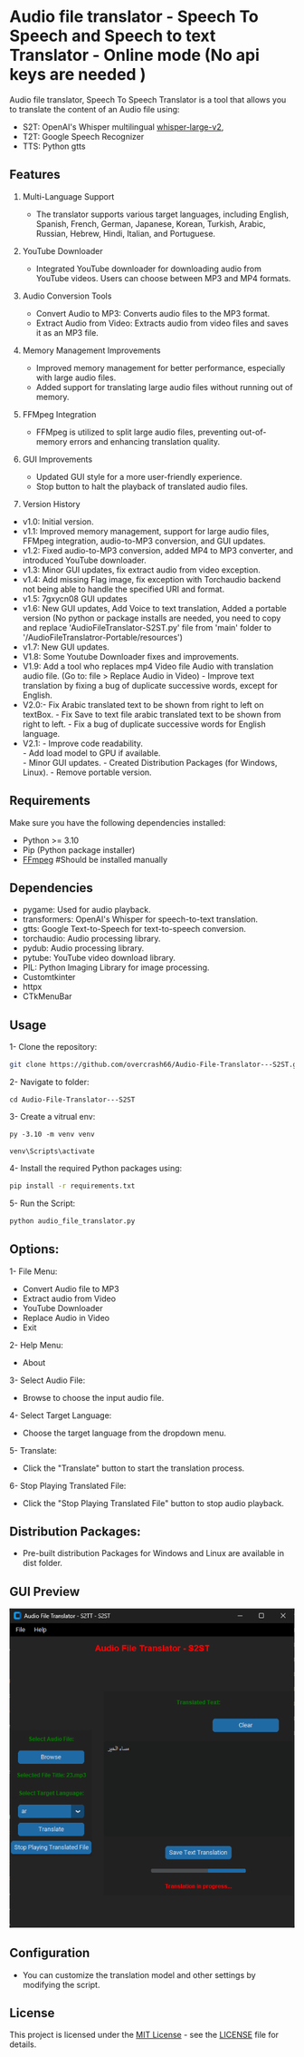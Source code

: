# Audio file translator - Speech To Speech and Speech to text Translator - Online mode (No api keys are needed )

Audio file translator, Speech To Speech Translator is a tool that allows you to translate the content of an Audio file using:
 - S2T: OpenAI's Whisper multilingual [whisper-large-v2](https://huggingface.co/openai/whisper-large-v2),
 - T2T: Google Speech Recognizer
 - TTS: Python gtts

## Features

1. Multi-Language Support

   - The translator supports various target languages, including English, Spanish, French, German, Japanese, Korean, Turkish, Arabic, Russian, Hebrew, Hindi, Italian, and Portuguese.

2. YouTube Downloader

   - Integrated YouTube downloader for downloading audio from YouTube videos. Users can choose between MP3 and MP4 formats.

3. Audio Conversion Tools

   - Convert Audio to MP3: Converts audio files to the MP3 format.
   - Extract Audio from Video: Extracts audio from video files and saves it as an MP3 file.

4. Memory Management Improvements

   - Improved memory management for better performance, especially with large audio files.
   - Added support for translating large audio files without running out of memory.

5. FFMpeg Integration

   - FFMpeg is utilized to split large audio files, preventing out-of-memory errors and enhancing translation quality.

6. GUI Improvements

   - Updated GUI style for a more user-friendly experience.
   - Stop button to halt the playback of translated audio files.

7. Version History

  - v1.0: Initial version.
  - v1.1: Improved memory management, support for large audio files, FFMpeg integration, audio-to-MP3 conversion, and GUI updates.
  - v1.2: Fixed audio-to-MP3 conversion, added MP4 to MP3 converter, and introduced YouTube downloader.
  - v1.3: Minor GUI updates, fix extract audio from video exception.
  - v1.4: Add missing Flag image, fix exception with Torchaudio backend not being able to handle the specified URI and format.
  - v1.5: 7gxycn08 GUI updates
  - v1.6: New GUI updates, Add Voice to text translation,
         Added a portable version (No python or package installs are needed, 
         you need to copy and replace 'AudioFileTranslator-S2ST.py' file from 'main' folder to '/AudioFileTranslatror-Portable/resources')
  - v1.7: New GUI updates.
  - V1.8: Some Youtube Downloader fixes and improvements.
  - V1.9: Add a tool who replaces mp4 Video file Audio with translation audio file. 
         (Go to: file > Replace Audio in Video)
         - Improve text translation by fixing a bug of duplicate successive words, except for English.
  - V2.0:- Fix Arabic translated text to be shown from right to left on textBox.
         - Fix Save to text file arabic translated text to be shown from right to left.
         - Fix a bug of duplicate successive words for English language.
  - V2.1:
        - Improve code readability.  
        - Add load model to GPU if available.  
        - Minor GUI updates.
        - Created Distribution Packages (for Windows, Linux).
        - Remove portable version.

## Requirements

Make sure you have the following dependencies installed:

- Python >= 3.10
- Pip (Python package installer)
- [FFmpeg](https://ffmpeg.org/download.html) #Should be installed manually 


## Dependencies

- pygame: Used for audio playback.
- transformers: OpenAI's Whisper for speech-to-text translation.
- gtts: Google Text-to-Speech for text-to-speech conversion.
- torchaudio: Audio processing library.
- pydub: Audio processing library.
- pytube: YouTube video download library.
- PIL: Python Imaging Library for image processing.
- Customtkinter
- httpx
- CTkMenuBar

## Usage

1- Clone the repository:
```bash
git clone https://github.com/overcrash66/Audio-File-Translator---S2ST.git
```

2- Navigate to folder:
```
cd Audio-File-Translator---S2ST
```

3- Create a vitrual env:

```
py -3.10 -m venv venv
```

```
venv\Scripts\activate
```

4- Install the required Python packages using:

```bash
pip install -r requirements.txt
```

5- Run the Script:

```bash
python audio_file_translator.py
```

## Options:

1- File Menu:
- Convert Audio file to MP3
- Extract audio from Video
- YouTube Downloader
- Replace Audio in Video
- Exit

2- Help Menu:
- About

3- Select Audio File:
- Browse to choose the input audio file.

4- Select Target Language:
- Choose the target language from the dropdown menu.

5- Translate:
- Click the "Translate" button to start the translation process.

6- Stop Playing Translated File:
- Click the "Stop Playing Translated File" button to stop audio playback.

## Distribution Packages:

- Pre-built distribution Packages for Windows and Linux are available in dist folder.

## GUI Preview

![Redesigned (Custom)](Screenshot2.png)

## Configuration

- You can customize the translation model and other settings by modifying the script.

## License

This project is licensed under the [MIT License](https://opensource.org/licenses/MIT) - see the [LICENSE](LICENSE) file for details.
